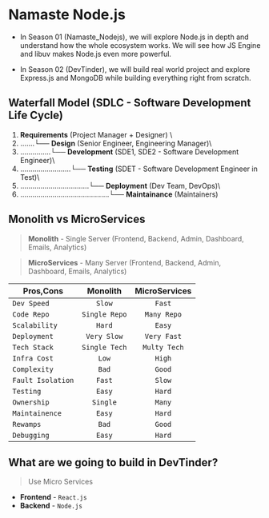 # Namaste Node.js

-   In Season 01 (Namaste_Nodejs), we will explore Node.js in depth and understand how the whole ecosystem works. We will see how JS Engine and libuv makes Node.js even more powerful.

-   In Season 02 (DevTinder), we will build real world project and explore Express.js and MongoDB while building everything right from scratch.

## Waterfall Model (SDLC - Software Development Life Cycle)

1. **Requirements** (Project Manager + Designer) \
2. .......└── **Design** (Senior Engineer, Engineering Manager)\
3. ...............└── **Development** (SDE1, SDE2 - Software Development Engineer)\
4. .........................└── **Testing** (SDET - Software Development Engineer in Test)\
5. ..................................└── **Deployment** (Dev Team, DevOps)\
6. ............................................└── **Maintainance** (Maintainers)

## Monolith vs MicroServices

> **Monolith** - Single Server (Frontend, Backend, Admin, Dashboard, Emails, Analytics)

> **MicroServices** - Many Server (Frontend, Backend, Admin, Dashboard, Emails, Analytics)

| **Pros,Cons**     | **Monolith**  | **MicroServices** |
| ----------------- | :-----------: | :---------------: |
| `Dev Speed`       |    `Slow`     |      `Fast`       |
| `Code Repo`       | `Single Repo` |    `Many Repo`    |
| `Scalability`     |    `Hard`     |      `Easy`       |
| `Deployment`      |  `Very Slow`  |    `Very Fast`    |
| `Tech Stack`      | `Single Tech` |   `Multy Tech`    |
| `Infra Cost`      |     `Low`     |      `High`       |
| `Complexity`      |     `Bad`     |      `Good`       |
| `Fault Isolation` |    `Fast`     |      `Slow`       |
| `Testing`         |    `Easy`     |      `Hard`       |
| `Ownership`       |   `Single`    |      `Many`       |
| `Maintainence`    |    `Easy`     |      `Hard`       |
| `Rewamps`         |     `Bad`     |      `Good`       |
| `Debugging`       |    `Easy`     |      `Hard`       |

## What are we going to build in DevTinder?

> Use Micro Services

-   **Frontend** - `React.js`
-   **Backend** - `Node.js`
